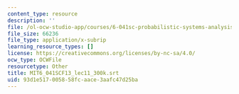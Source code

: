 ```yaml
---
content_type: resource
description: ''
file: /ol-ocw-studio-app/courses/6-041sc-probabilistic-systems-analysis-and-applied-probability-fall-2013/93d1e517005858fcaace3aafc47d25ba_MIT6_041SCF13_lec11_300k.vtt
file_size: 66236
file_type: application/x-subrip
learning_resource_types: []
license: https://creativecommons.org/licenses/by-nc-sa/4.0/
ocw_type: OCWFile
resourcetype: Other
title: MIT6_041SCF13_lec11_300k.srt
uid: 93d1e517-0058-58fc-aace-3aafc47d25ba
---
```

